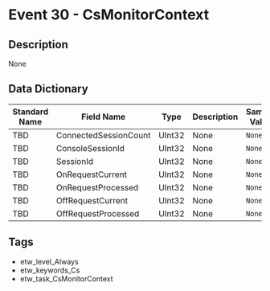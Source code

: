 # Event 30 - CsMonitorContext

## Description
None

## Data Dictionary
|Standard Name|Field Name|Type|Description|Sample Value|
|---|---|---|---|---|
|TBD|ConnectedSessionCount|UInt32|None|`None`|
|TBD|ConsoleSessionId|UInt32|None|`None`|
|TBD|SessionId|UInt32|None|`None`|
|TBD|OnRequestCurrent|UInt32|None|`None`|
|TBD|OnRequestProcessed|UInt32|None|`None`|
|TBD|OffRequestCurrent|UInt32|None|`None`|
|TBD|OffRequestProcessed|UInt32|None|`None`|

## Tags
* etw_level_Always
* etw_keywords_Cs
* etw_task_CsMonitorContext